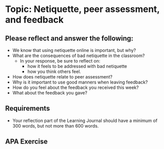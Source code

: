 # Topic: Netiquette, peer assessment, and feedback

## Please reflect and answer the following:

- We know that using netiquette online is important, but why?
- What are the consequences of bad netiquette in the classroom?
  - In your response, be sure to reflect on:
    - how it feels to be addressed with bad netiquette
    - how you think others feel.
- How does netiquette relate to peer assessment?
- Why is it important to use good manners when leaving feedback?
- How do you feel about the feedback you received this week?
- What about the feedback you gave?

## Requirements
- Your reflection part of the Learning Journal should have a minimum of 300 words, but not more than 600 words.

## APA Exercise

